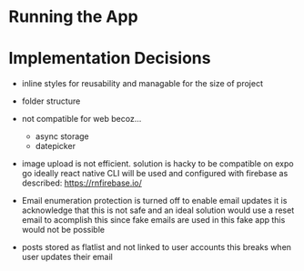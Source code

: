 # Running the App

# Implementation Decisions

- inline styles for reusability and managable for the size of project

- folder structure

- not compatible for web becoz...
    - async storage
    - datepicker

- image upload is not efficient.
solution is hacky to be compatible on expo go ideally react native CLI will be used and configured with firebase as described:
https://rnfirebase.io/

- Email enumeration protection is turned off to enable email updates
it is acknowledge that this is not safe and an ideal solution would use a reset email to acomplish this
since fake emails are used in this fake app this would not be possible

- posts stored as flatlist and not linked to user accounts
this breaks when user updates their email

